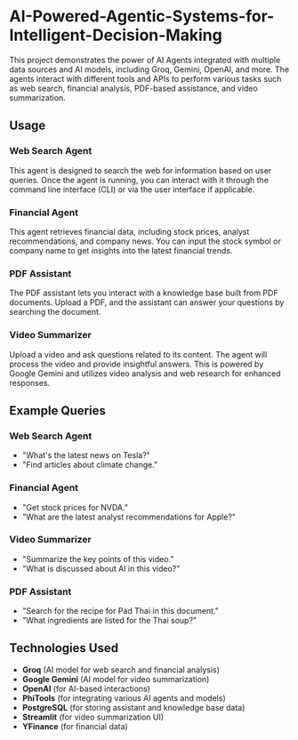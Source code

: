 # AI-Powered-Agentic-Systems-for-Intelligent-Decision-Making

This project demonstrates the power of AI Agents integrated with multiple data sources and AI models, including Groq, Gemini, OpenAI, and more. The agents interact with different tools and APIs to perform various tasks such as web search, financial analysis, PDF-based assistance, and video summarization.

## Usage

### Web Search Agent
This agent is designed to search the web for information based on user queries. Once the agent is running, you can interact with it through the command line interface (CLI) or via the user interface if applicable.

### Financial Agent
This agent retrieves financial data, including stock prices, analyst recommendations, and company news. You can input the stock symbol or company name to get insights into the latest financial trends.

### PDF Assistant
The PDF assistant lets you interact with a knowledge base built from PDF documents. Upload a PDF, and the assistant can answer your questions by searching the document.

### Video Summarizer
Upload a video and ask questions related to its content. The agent will process the video and provide insightful answers. This is powered by Google Gemini and utilizes video analysis and web research for enhanced responses.

## Example Queries

### Web Search Agent
- "What's the latest news on Tesla?"
- "Find articles about climate change."

### Financial Agent
- "Get stock prices for NVDA."
- "What are the latest analyst recommendations for Apple?"

### Video Summarizer
- "Summarize the key points of this video."
- "What is discussed about AI in this video?"

### PDF Assistant
- "Search for the recipe for Pad Thai in this document."
- "What ingredients are listed for the Thai soup?"

## Technologies Used
- **Groq** (AI model for web search and financial analysis)
- **Google Gemini** (AI model for video summarization)
- **OpenAI** (for AI-based interactions)
- **PhiTools** (for integrating various AI agents and models)
- **PostgreSQL** (for storing assistant and knowledge base data)
- **Streamlit** (for video summarization UI)
- **YFinance** (for financial data)
